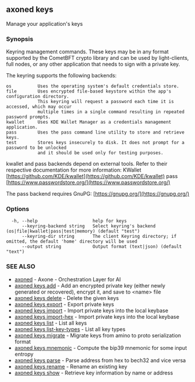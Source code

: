 ## axoned keys

Manage your application's keys

### Synopsis

Keyring management commands. These keys may be in any format supported by the
CometBFT crypto library and can be used by light-clients, full nodes, or any other application
that needs to sign with a private key.

The keyring supports the following backends:

    os          Uses the operating system's default credentials store.
    file        Uses encrypted file-based keystore within the app's configuration directory.
                This keyring will request a password each time it is accessed, which may occur
                multiple times in a single command resulting in repeated password prompts.
    kwallet     Uses KDE Wallet Manager as a credentials management application.
    pass        Uses the pass command line utility to store and retrieve keys.
    test        Stores keys insecurely to disk. It does not prompt for a password to be unlocked
                and it should be used only for testing purposes.

kwallet and pass backends depend on external tools. Refer to their respective documentation for more
information:
    KWallet     [https://github.com/KDE/kwallet](https://github.com/KDE/kwallet)
    pass        [https://www.passwordstore.org/](https://www.passwordstore.org/)

The pass backend requires GnuPG: [https://gnupg.org/](https://gnupg.org/)

### Options

```
  -h, --help                     help for keys
      --keyring-backend string   Select keyring's backend (os|file|kwallet|pass|test|memory) (default "test")
      --keyring-dir string       The client Keyring directory; if omitted, the default 'home' directory will be used
      --output string            Output format (text|json) (default "text")
```

### SEE ALSO

* [axoned](axoned.md)	 - Axone - Orchestration Layer for AI
* [axoned keys add](axoned_keys_add.md)	 - Add an encrypted private key (either newly generated or recovered), encrypt it, and save to &lt;name&gt; file
* [axoned keys delete](axoned_keys_delete.md)	 - Delete the given keys
* [axoned keys export](axoned_keys_export.md)	 - Export private keys
* [axoned keys import](axoned_keys_import.md)	 - Import private keys into the local keybase
* [axoned keys import-hex](axoned_keys_import-hex.md)	 - Import private keys into the local keybase
* [axoned keys list](axoned_keys_list.md)	 - List all keys
* [axoned keys list-key-types](axoned_keys_list-key-types.md)	 - List all key types
* [axoned keys migrate](axoned_keys_migrate.md)	 - Migrate keys from amino to proto serialization format
* [axoned keys mnemonic](axoned_keys_mnemonic.md)	 - Compute the bip39 mnemonic for some input entropy
* [axoned keys parse](axoned_keys_parse.md)	 - Parse address from hex to bech32 and vice versa
* [axoned keys rename](axoned_keys_rename.md)	 - Rename an existing key
* [axoned keys show](axoned_keys_show.md)	 - Retrieve key information by name or address
